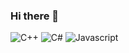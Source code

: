 ### Hi there 👋

![C++](https://img.shields.io/badge/-C%2B%2B-bluesimple-icons)
![C#](https://img.shields.io/badge/-C%23-brightgreen?logo=appveyor)
![Javascript](https://img.shields.io/badge/-%20Javascript-yellow?logo=appveyor)



<!--
**Kmhyn2017/Kmhyn2017** is a ✨ _special_ ✨ repository because its `README.md` (this file) appears on your GitHub profile.

Here are some ideas to get you started:

- 🔭 I’m currently working on ...
- 🌱 I’m currently learning ...
- 👯 I’m looking to collaborate on ...
- 🤔 I’m looking for help with ...
- 💬 Ask me about ...
- 📫 How to reach me: ...
- 😄 Pronouns: ...
- ⚡ Fun fact: ...
-->
